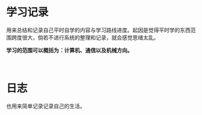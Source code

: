 <!--
 * @Descripttion: 
 * @version: 
 * @Author: ZHIHA
 * @Date: 2022-11-12 11:35:39
 * @LastEditors: ZHIHA
 * @LastEditTime: 2022-11-12 11:35:48
-->
# 学习记录

用来总结和记录自己平时自学的内容与学习路线进度。起因是觉得平时学的东西范围跨度很大，倘若不进行系统的整理和记录，就会感觉思绪太乱。

**学习的范围可以概括为：计算机、通信以及机械方向。**

<br/> 

# 日志
也用来简单记录记录自己的生活。
